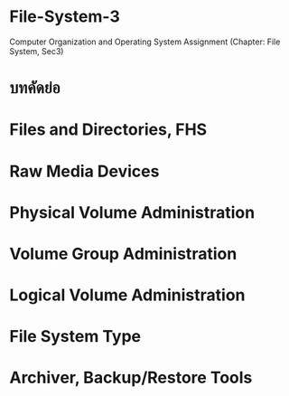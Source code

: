 # File-System-3
Computer Organization and Operating System Assignment (Chapter: File System, Sec3)
# บทคัดย่อ
# Files and Directories, FHS
# Raw Media Devices
# Physical Volume Administration
# Volume Group Administration
# Logical Volume Administration
# File System Type
# Archiver, Backup/Restore Tools
